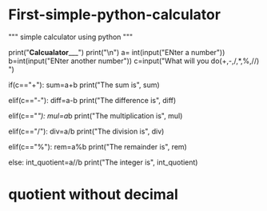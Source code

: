 # First-simple-python-calculator
"""
simple calculator using python
"""

print("____________Calcualator_______________")
print("\n")
a= int(input("ENter a number"))
b=int(input("ENter another number"))
c=input("What will you do(+,-,/,*,%,//) ")

if(c=="+"):
  sum=a+b
  print("The sum is", sum)

elif(c=="-"):
  diff=a-b
  print("The difference is", diff)

elif(c=="*"):
  mul=a*b
  print("The multiplication is", mul)

elif(c=="/"):
  div=a/b
  print("The division is", div)

elif(c=="%"):
  rem=a%b
  print("The remainder is", rem)

else:
   int_quotient=a//b
   print("The integer is", int_quotient) 
# quotient without decimal
